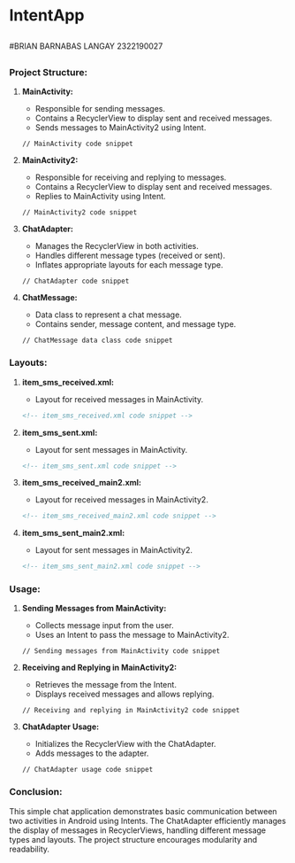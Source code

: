 # IntentApp

##
#BRIAN BARNABAS LANGAY
2322190027
##


### Project Structure:

1. **MainActivity:**
   - Responsible for sending messages.
   - Contains a RecyclerView to display sent and received messages.
   - Sends messages to MainActivity2 using Intent.

   ```
   // MainActivity code snippet
   ```

2. **MainActivity2:**
   - Responsible for receiving and replying to messages.
   - Contains a RecyclerView to display sent and received messages.
   - Replies to MainActivity using Intent.

   ```
   // MainActivity2 code snippet
   ```

3. **ChatAdapter:**
   - Manages the RecyclerView in both activities.
   - Handles different message types (received or sent).
   - Inflates appropriate layouts for each message type.

   ```
   // ChatAdapter code snippet
   ```

4. **ChatMessage:**
   - Data class to represent a chat message.
   - Contains sender, message content, and message type.

   ```
   // ChatMessage data class code snippet
   ```

### Layouts:

1. **item_sms_received.xml:**
   - Layout for received messages in MainActivity.

   ```xml
   <!-- item_sms_received.xml code snippet -->
   ```

2. **item_sms_sent.xml:**
   - Layout for sent messages in MainActivity.

   ```xml
   <!-- item_sms_sent.xml code snippet -->
   ```

3. **item_sms_received_main2.xml:**
   - Layout for received messages in MainActivity2.

   ```xml
   <!-- item_sms_received_main2.xml code snippet -->
   ```

4. **item_sms_sent_main2.xml:**
   - Layout for sent messages in MainActivity2.

   ```xml
   <!-- item_sms_sent_main2.xml code snippet -->
   ```

### Usage:

1. **Sending Messages from MainActivity:**
   - Collects message input from the user.
   - Uses an Intent to pass the message to MainActivity2.

   ```
   // Sending messages from MainActivity code snippet
   ```

2. **Receiving and Replying in MainActivity2:**
   - Retrieves the message from the Intent.
   - Displays received messages and allows replying.

   ```
   // Receiving and replying in MainActivity2 code snippet
   ```

3. **ChatAdapter Usage:**
   - Initializes the RecyclerView with the ChatAdapter.
   - Adds messages to the adapter.

   ```
   // ChatAdapter usage code snippet
   ```

### Conclusion:

This simple chat application demonstrates basic communication between two activities in Android using Intents. The ChatAdapter efficiently manages the display of messages in RecyclerViews, handling different message types and layouts. The project structure encourages modularity and readability.
